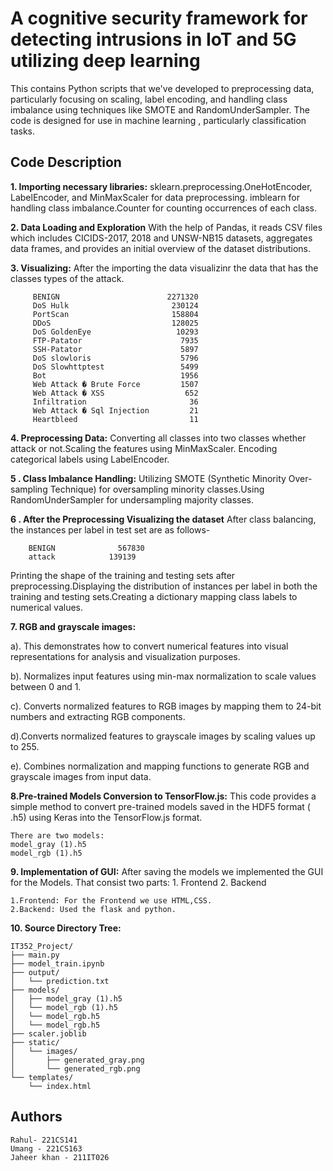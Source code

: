 
# A cognitive security framework for detecting intrusions in IoT and 5G utilizing deep learning

This contains Python scripts that we've developed to  preprocessing data, particularly focusing on scaling, label encoding, and handling class imbalance using techniques like SMOTE and RandomUnderSampler. The code is designed for use in machine learning , particularly classification tasks.







##  Code Description

__1. Importing necessary libraries:__ sklearn.preprocessing.OneHotEncoder, LabelEncoder, and MinMaxScaler for data preprocessing. imblearn for handling class imbalance.Counter for counting occurrences of each class.


__2. Data Loading and Exploration__ 
With the help of Pandas, it reads CSV files which includes  CICIDS-2017, 2018 and UNSW-NB15 datasets, aggregates data frames, and provides an initial overview of the dataset distributions.

__3. Visualizing:__
        After the importing the data visualizinr the data that has the classes types of the attack.
        
         BENIGN                        2271320
         DoS Hulk                       230124
         PortScan                       158804
         DDoS                           128025
         DoS GoldenEye                   10293
         FTP-Patator                      7935
         SSH-Patator                      5897
         DoS slowloris                    5796
         DoS Slowhttptest                 5499
         Bot                              1956
         Web Attack � Brute Force         1507
         Web Attack � XSS                  652
         Infiltration                       36
         Web Attack � Sql Injection         21
         Heartbleed                         11
__4. Preprocessing Data:__
       Converting all classes into two classes whether attack or not.Scaling the features using MinMaxScaler. Encoding categorical labels using LabelEncoder.


__5 . Class Imbalance Handling:__
Utilizing SMOTE (Synthetic Minority Over-sampling Technique) for oversampling minority classes.Using RandomUnderSampler for undersampling majority classes.

__6 . After the Preprocessing Visualizing the dataset__
After class balancing, the instances per label in test set are as follows-

     	BENIGN          	567830
     	attack	          139139
Printing the shape of the training and testing sets after preprocessing.Displaying the distribution of instances per label in both the training and testing sets.Creating a dictionary mapping class labels to numerical values.

__7. RGB and grayscale images:__

 a). This  demonstrates how to convert numerical features into visual representations for analysis and visualization purposes.

 b). Normalizes input features using min-max normalization to scale values between 0 and 1.

 c). Converts normalized features to RGB images by mapping them to 24-bit numbers and extracting RGB components.

d).Converts normalized features to grayscale images by scaling values up to 255.

e). Combines normalization and mapping functions to generate RGB and grayscale images from input data.

__8.Pre-trained Models Conversion to TensorFlow.js:__ 
This code provides a simple method to convert pre-trained models saved in the HDF5 format ( .h5) using Keras into the TensorFlow.js format.

    There are two models: 
    model_gray (1).h5
    model_rgb (1).h5
__9. Implementation of GUI:__
     After saving the models we implemented the GUI for the Models. That consist two parts: 
     1. Frontend 
     2. Backend

    1.Frontend: For the Frontend we use HTML,CSS.
    2.Backend: Used the flask and python.

__10. Source Directory Tree:__

    IT352_Project/
    ├── main.py
    ├── model_train.ipynb
    ├── output/
    │   └── prediction.txt
    ├── models/
    │   ├── model_gray (1).h5
    │   └── model_rgb (1).h5
    │   └── model_rgb.h5
    │   └── model_rgb.h5
    ├── scaler.joblib
    ├── static/
    │   └── images/
    │       ├── generated_gray.png
    │       └── generated_rgb.png
    └── templates/
        └── index.html


## Authors

    Rahul- 221CS141
    Umang - 221CS163
    Jaheer khan - 211IT026



